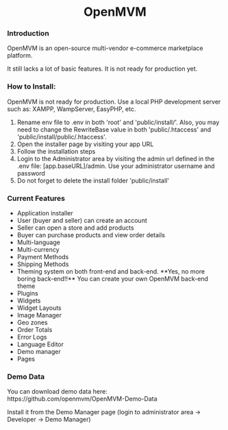 <h1 align="center">OpenMVM</h1>

<h3>Introduction</h3>

<p>OpenMVM is an open-source multi-vendor e-commerce marketplace platform.</p>

<p>It still lacks a lot of basic features. It is not ready for production yet.</p>

<h3>How to Install:</h3>

<p>OpenMVM is not ready for production. Use a local PHP development server such as: XAMPP, WampServer, EasyPHP, etc.</p>

<ol>
	<li>Rename env file to .env in both 'root' and 'public/install/'. Also, you may need to change the RewriteBase value in both 'public/.htaccess' and 'public/install/public/.htaccess'.</li>
	<li>Open the installer page by visiting your app URL</li>
	<li>Follow the installation steps</li>
	<li>Login to the Administrator area by visiting the admin url defined in the .env file: [app.baseURL]/admin. Use your administrator username and password</li>
	<li>Do not forget to delete the install folder 'public/install'</li>
</ol>

<h3>Current Features</h3>

<ul>
	<li>Application installer</li>
	<li>User (buyer and seller) can create an account</li>
	<li>Seller can open a store and add products</li>
	<li>Buyer can purchase products and view order details</li>
	<li>Multi-language</li>
	<li>Multi-currency</li>
	<li>Payment Methods</li>
	<li>Shipping Methods</li>
	<li>Theming system on both front-end and back-end. **Yes, no more boring back-end!!** You can create your own OpenMVM back-end theme</li>
	<li>Plugins</li>
	<li>Widgets</li>
	<li>Widget Layouts</li>
	<li>Image Manager</li>
	<li>Geo zones</li>
	<li>Order Totals</li>
	<li>Error Logs</li>
	<li>Language Editor</li>
	<li>Demo manager</li>
	<li>Pages</li>
</ul>

<h3>Demo Data</h3>

<p>You can download demo data here: https://github.com/openmvm/OpenMVM-Demo-Data</p>

<p>Install it from the Demo Manager page (login to administrator area -> Developer -> Demo Manager)</p>
